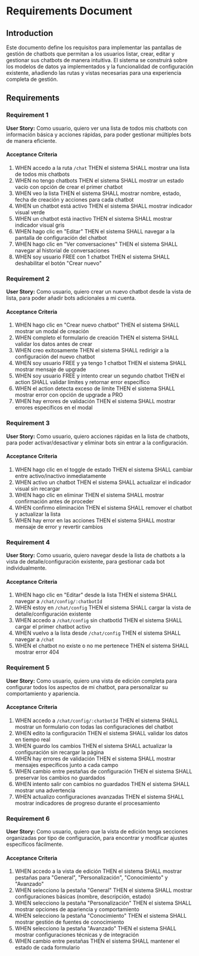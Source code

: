 # Requirements Document

## Introduction

Este documento define los requisitos para implementar las pantallas de gestión de chatbots que permitan a los usuarios listar, crear, editar y gestionar sus chatbots de manera intuitiva. El sistema se construirá sobre los modelos de datos ya implementados y la funcionalidad de configuración existente, añadiendo las rutas y vistas necesarias para una experiencia completa de gestión.

## Requirements

### Requirement 1

**User Story:** Como usuario, quiero ver una lista de todos mis chatbots con información básica y acciones rápidas, para poder gestionar múltiples bots de manera eficiente.

#### Acceptance Criteria

1. WHEN accedo a la ruta `/chat` THEN el sistema SHALL mostrar una lista de todos mis chatbots
2. WHEN no tengo chatbots THEN el sistema SHALL mostrar un estado vacío con opción de crear el primer chatbot
3. WHEN veo la lista THEN el sistema SHALL mostrar nombre, estado, fecha de creación y acciones para cada chatbot
4. WHEN un chatbot está activo THEN el sistema SHALL mostrar indicador visual verde
5. WHEN un chatbot está inactivo THEN el sistema SHALL mostrar indicador visual gris
6. WHEN hago clic en "Editar" THEN el sistema SHALL navegar a la pantalla de configuración del chatbot
7. WHEN hago clic en "Ver conversaciones" THEN el sistema SHALL navegar al historial de conversaciones
8. WHEN soy usuario FREE con 1 chatbot THEN el sistema SHALL deshabilitar el botón "Crear nuevo"

### Requirement 2

**User Story:** Como usuario, quiero crear un nuevo chatbot desde la vista de lista, para poder añadir bots adicionales a mi cuenta.

#### Acceptance Criteria

1. WHEN hago clic en "Crear nuevo chatbot" THEN el sistema SHALL mostrar un modal de creación
2. WHEN completo el formulario de creación THEN el sistema SHALL validar los datos antes de crear
3. WHEN creo exitosamente THEN el sistema SHALL redirigir a la configuración del nuevo chatbot
4. WHEN soy usuario FREE y ya tengo 1 chatbot THEN el sistema SHALL mostrar mensaje de upgrade
5. WHEN soy usuario FREE y intento crear un segundo chatbot THEN el action SHALL validar límites y retornar error específico
6. WHEN el action detecta exceso de límite THEN el sistema SHALL mostrar error con opción de upgrade a PRO
7. WHEN hay errores de validación THEN el sistema SHALL mostrar errores específicos en el modal

### Requirement 3

**User Story:** Como usuario, quiero acciones rápidas en la lista de chatbots, para poder activar/desactivar y eliminar bots sin entrar a la configuración.

#### Acceptance Criteria

1. WHEN hago clic en el toggle de estado THEN el sistema SHALL cambiar entre activo/inactivo inmediatamente
2. WHEN activo un chatbot THEN el sistema SHALL actualizar el indicador visual sin recargar
3. WHEN hago clic en eliminar THEN el sistema SHALL mostrar confirmación antes de proceder
4. WHEN confirmo eliminación THEN el sistema SHALL remover el chatbot y actualizar la lista
5. WHEN hay error en las acciones THEN el sistema SHALL mostrar mensaje de error y revertir cambios

### Requirement 4

**User Story:** Como usuario, quiero navegar desde la lista de chatbots a la vista de detalle/configuración existente, para gestionar cada bot individualmente.

#### Acceptance Criteria

1. WHEN hago clic en "Editar" desde la lista THEN el sistema SHALL navegar a `/chat/config/:chatbotId`
2. WHEN estoy en `/chat/config` THEN el sistema SHALL cargar la vista de detalle/configuración existente
3. WHEN accedo a `/chat/config` sin chatbotId THEN el sistema SHALL cargar el primer chatbot activo
4. WHEN vuelvo a la lista desde `/chat/config` THEN el sistema SHALL navegar a `/chat`
5. WHEN el chatbot no existe o no me pertenece THEN el sistema SHALL mostrar error 404

### Requirement 5

**User Story:** Como usuario, quiero una vista de edición completa para configurar todos los aspectos de mi chatbot, para personalizar su comportamiento y apariencia.

#### Acceptance Criteria

1. WHEN accedo a `/chat/config/:chatbotId` THEN el sistema SHALL mostrar un formulario con todas las configuraciones del chatbot
2. WHEN edito la configuración THEN el sistema SHALL validar los datos en tiempo real
3. WHEN guardo los cambios THEN el sistema SHALL actualizar la configuración sin recargar la página
4. WHEN hay errores de validación THEN el sistema SHALL mostrar mensajes específicos junto a cada campo
5. WHEN cambio entre pestañas de configuración THEN el sistema SHALL preservar los cambios no guardados
6. WHEN intento salir con cambios no guardados THEN el sistema SHALL mostrar una advertencia
7. WHEN actualizo configuraciones avanzadas THEN el sistema SHALL mostrar indicadores de progreso durante el procesamiento

### Requirement 6

**User Story:** Como usuario, quiero que la vista de edición tenga secciones organizadas por tipo de configuración, para encontrar y modificar ajustes específicos fácilmente.

#### Acceptance Criteria

1. WHEN accedo a la vista de edición THEN el sistema SHALL mostrar pestañas para "General", "Personalización", "Conocimiento" y "Avanzado"
2. WHEN selecciono la pestaña "General" THEN el sistema SHALL mostrar configuraciones básicas (nombre, descripción, estado)
3. WHEN selecciono la pestaña "Personalización" THEN el sistema SHALL mostrar opciones de apariencia y comportamiento
4. WHEN selecciono la pestaña "Conocimiento" THEN el sistema SHALL mostrar gestión de fuentes de conocimiento
5. WHEN selecciono la pestaña "Avanzado" THEN el sistema SHALL mostrar configuraciones técnicas y de integración
6. WHEN cambio entre pestañas THEN el sistema SHALL mantener el estado de cada formulario
